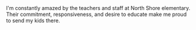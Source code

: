 ---
name: Jessica Stork
role: Mom to 3rd Grader
body: I'm constantly amazed by the teachers and staff at North Shore elementary. Their commitment, responsiveness, and desire to educate make me proud to send my kids there.
image: /images/headshot.jpg
tags:
- testimonial
---
